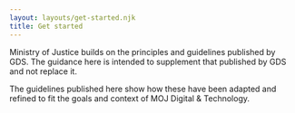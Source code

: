 ```yaml
---
layout: layouts/get-started.njk
title: Get started
---
```


Ministry of Justice builds on the principles and guidelines published by GDS. The guidance here is intended to supplement that published by GDS and not replace it.

The guidelines published here show how these have been adapted and refined to fit the goals and context of MOJ Digital & Technology.
